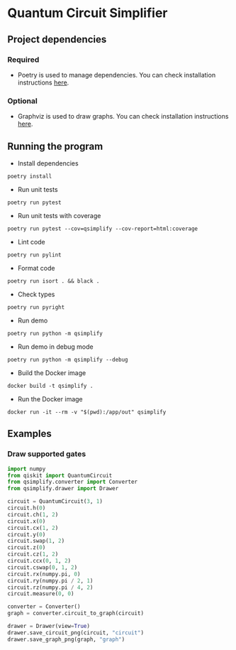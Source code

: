 # Quantum Circuit Simplifier

## Project dependencies

### Required

- Poetry is used to manage dependencies. You can check installation instructions [here](https://python-poetry.org/docs/#installation).

### Optional

- Graphviz is used to draw graphs. You can check installation instructions [here](https://graphviz.org/download/).

## Running the program

- Install dependencies

```shell
poetry install
```

- Run unit tests

```shell
poetry run pytest
```

- Run unit tests with coverage

```shell
poetry run pytest --cov=qsimplify --cov-report=html:coverage
```

- Lint code

```shell
poetry run pylint
```

- Format code

```shell
poetry run isort . && black .
```

- Check types

```shell
poetry run pyright
```

- Run demo

```shell
poetry run python -m qsimplify
```

- Run demo in debug mode

```shell
poetry run python -m qsimplify --debug
```

- Build the Docker image

```shell
docker build -t qsimplify .
```

- Run the Docker image

```shell
docker run -it --rm -v "$(pwd):/app/out" qsimplify
```

## Examples

### Draw supported gates

```python
import numpy
from qiskit import QuantumCircuit
from qsimplify.converter import Converter
from qsimplify.drawer import Drawer

circuit = QuantumCircuit(3, 1)
circuit.h(0)
circuit.ch(1, 2)
circuit.x(0)
circuit.cx(1, 2)
circuit.y(0)
circuit.swap(1, 2)
circuit.z(0)
circuit.cz(1, 2)
circuit.ccx(0, 1, 2)
circuit.cswap(0, 1, 2)
circuit.rx(numpy.pi, 0)
circuit.ry(numpy.pi / 2, 1)
circuit.rz(numpy.pi / 4, 2)
circuit.measure(0, 0)

converter = Converter()
graph = converter.circuit_to_graph(circuit)

drawer = Drawer(view=True)
drawer.save_circuit_png(circuit, "circuit")
drawer.save_graph_png(graph, "graph")
```
